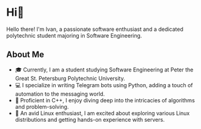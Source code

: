 # Hi👋

Hello there! I'm Ivan, a passionate software enthusiast and a dedicated polytechnic student majoring in Software Engineering.

## About Me

- 🎓 Currently, I am a student studying Software Engineering at Peter the Great St. Petersburg Polytechnic University.
- 💻 I specialize in writing Telegram bots using Python, adding a touch of automation to the messaging world.
- 🚀 Proficient in C++, I enjoy diving deep into the intricacies of algorithms and problem-solving.
- 🐧 An avid Linux enthusiast, I am excited about exploring various Linux distributions and getting hands-on experience with servers.
